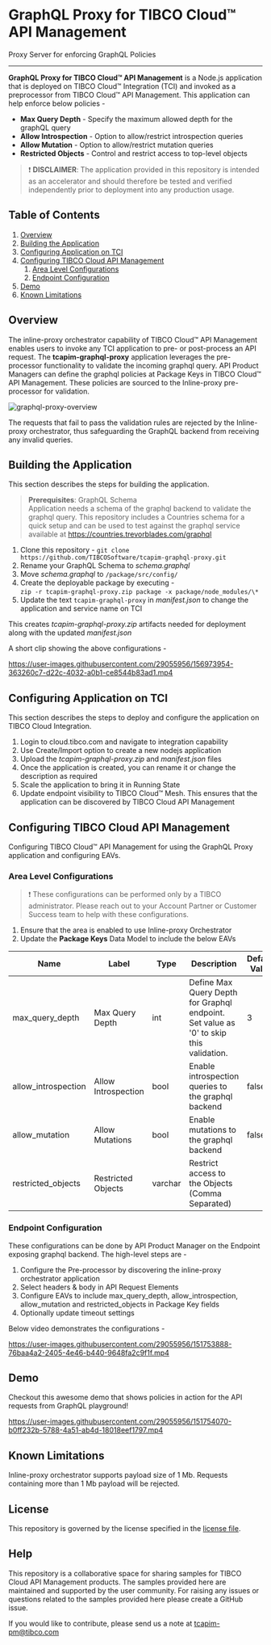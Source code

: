 # GraphQL Proxy for TIBCO Cloud™ API Management
Proxy Server for enforcing GraphQL Policies

---
**GraphQL Proxy for TIBCO Cloud™ API Management** is a Node.js application that is deployed on TIBCO Cloud™ Integration (TCI) and invoked as a preprocessor from TIBCO Cloud™ API Management.
This application can help enforce below policies -

* **Max Query Depth** - Specify the maximum allowed depth for the graphQL query
* **Allow Introspection** - Option to allow/restrict introspection queries
* **Allow Mutation** - Option to allow/restrict mutation queries
* **Restricted Objects** - Control and restrict access to top-level objects

>:exclamation: **DISCLAIMER**: The application provided in this repository is intended as an accelerator and should therefore be tested and verified independently prior to deployment into any production usage.

## Table of Contents
1. [Overview](#overview)
2. [Building the Application](#building-the-application)
3. [Configuring Application on TCI](#configuring-application-on-tci)  
4. [Configuring TIBCO Cloud API Management](#configuring-tibco-cloud-api-management)
    1. [Area Level Configurations](#area-level-configurations)
    2. [Endpoint Configuration](#endpoint-configuration)
5. [Demo](#demo)
6. [Known Limitations](#known-limitations)

## Overview

The inline-proxy orchestrator capability of TIBCO Cloud™ API Management enables users to invoke any TCI application to pre- or post-process an API request. The **tcapim-graphql-proxy** application leverages the pre-processor functionality to validate the incoming graphql query.  API Product Managers can define the graphql policies at Package Keys in TIBCO Cloud™ API Management. These policies are sourced to the Inline-proxy pre-processor for validation.

![graphql-proxy-overview](https://user-images.githubusercontent.com/29055956/148952202-74d830de-85ef-4cfe-9499-83d039b59459.png)


The requests that fail to pass the validation rules are rejected by the Inline-proxy orchestrator, thus safeguarding the GraphQL backend from receiving any invalid queries.

## Building the Application

This section describes the steps for building the application.

>**Prerequisites**: GraphQL Schema  
Application needs a schema of the graphql backend to validate the graphql query. This repository includes a Countries schema for a quick setup and can be used to test against the graphql service available at  https://countries.trevorblades.com/graphql

1. Clone this repository - `git clone https://github.com/TIBCOSoftware/tcapim-graphql-proxy.git`
2. Rename your GraphQL Schema to _schema.graphql_
3. Move _schema.graphql_ to `/package/src/config/`
4. Create the deployable package by executing -  
`zip -r tcapim-graphql-proxy.zip package -x package/node_modules/\*`
5. Update the text `tcapim-graphql-proxy` in _manifest.json_ to change the application and service name on TCI  

This creates _tcapim-graphql-proxy.zip_ artifacts needed for deployment along with the updated _manifest.json_

A short clip showing the above configurations -

https://user-images.githubusercontent.com/29055956/156973954-363260c7-d22c-4032-a0b1-ce8544b83ad1.mp4

## Configuring Application on TCI

This section describes the steps to deploy and configure the application on TIBCO Cloud Integration.

1. Login to cloud.tibco.com and navigate to integration capability
2. Use Create/Import option to create a new nodejs application
3. Upload the _tcapim-graphql-proxy.zip_ and _manifest.json_ files
4. Once the application is created, you can rename it or change the description as required
5. Scale the application to bring it in Running State
6. Update endpoint visibility to TIBCO Cloud™ Mesh. This ensures that the application can be discovered by TIBCO Cloud API Management

## Configuring TIBCO Cloud API Management

Configuring TIBCO Cloud™ API Management for using the GraphQL Proxy application and configuring EAVs.

### Area Level Configurations

> :exclamation: These configurations can be performed only by a TIBCO administrator. Please reach out to your Account Partner or Customer Success team to help with these configurations.

1. Ensure that the area is enabled to use Inline-proxy Orchestrator
2. Update the **Package Keys** Data Model to include the below EAVs

| Name | Label | Type | Description | Default Value |
|---|---|---|---|---|
|max_query_depth| Max Query Depth |int | Define Max Query Depth for Graphql endpoint. Set value as '0' to skip this validation. | 3|
|allow_introspection| Allow Introspection |bool | Enable introspection queries to the graphql backend | false |
|allow_mutation| Allow Mutations |bool |Enable mutations to the graphql backend | false |
|restricted_objects| Restricted Objects|varchar | Restrict access to the Objects (Comma Separated)| |

### Endpoint Configuration

These configurations can be done by API Product Manager on the Endpoint exposing graphql backend. The high-level steps are -  
1. Configure the Pre-processor by discovering the inline-proxy orchestrator application
2. Select headers & body in API Request Elements
3. Configure EAVs to include max_query_depth, allow_introspection, allow_mutation and restricted_objects in Package Key fields
4. Optionally update timeout settings  

Below video demonstrates the configurations -

https://user-images.githubusercontent.com/29055956/151753888-76baa4a2-2405-4e46-b440-9648fa2c9f1f.mp4


## Demo

Checkout this awesome demo that shows policies in action for the API requests from GraphQL playground!

https://user-images.githubusercontent.com/29055956/151754070-b0ff232b-5788-4a51-ab4d-18018eef1797.mp4

## Known Limitations

Inline-proxy orchestrator supports payload size of 1 Mb. Requests containing more than 1 Mb payload will be rejected.

## License
This repository is governed by the license specified in the [license file](LICENSE.md). 

## Help
This repository is a collaborative space for sharing samples for TIBCO Cloud API Management products. The samples provided here are maintained and supported by the user community. For raising any issues or questions related to the samples provided here please create a GitHub issue.

If you would like to contribute, please send us a note at tcapim-pm@tibco.com
